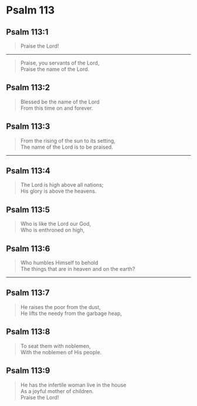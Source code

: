 # Psalm 113

## Psalm 113:1

> Praise the Lord!

---

> Praise, you servants of the Lord,  
> Praise the name of the Lord.

## Psalm 113:2

> Blessed be the name of the Lord  
> From this time on and forever.

## Psalm 113:3

> From the rising of the sun to its setting,  
> The name of the Lord is to be praised.

---

## Psalm 113:4

> The Lord is high above all nations;  
> His glory is above the heavens.

## Psalm 113:5

> Who is like the Lord our God,  
> Who is enthroned on high,

## Psalm 113:6

> Who humbles Himself to behold  
> The things that are in heaven and on the earth?

---

## Psalm 113:7

> He raises the poor from the dust,  
> He lifts the needy from the garbage heap,

## Psalm 113:8

> To seat them with noblemen,  
> With the noblemen of His people.

## Psalm 113:9

> He has the infertile woman live in the house  
> As a joyful mother of children.  
> Praise the Lord!
